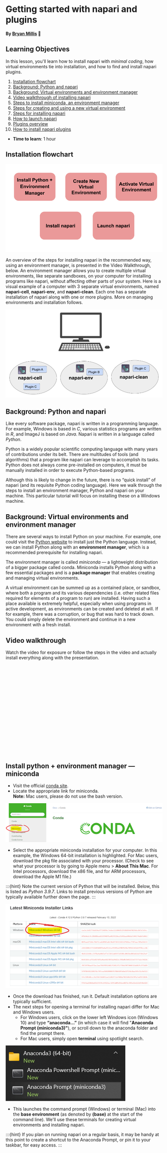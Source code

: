 Getting started with napari and plugins
=======================
**By [Bryan Millis](https://chanzuckerberg.github.io/napari-segmentation-workshop/preface/whomadethis.html#bryan-millis) 🔬**
## Learning Objectives

In this lesson, you'll learn how to install napari with *minimal coding*, how virtual environments tie into installation, and how to find and install napari plugins. 

1.  [Installation flowchart](https://chanzuckerberg.github.io/napari-segmentation-workshop/onboard/gettingstarted.html#installation-flowchart)
2.  [Background: Python and napari](https://chanzuckerberg.github.io/napari-segmentation-workshop/onboard/gettingstarted.html#background-python-and-napari)
3.  [Background: Virtual environments and environment manager](https://chanzuckerberg.github.io/napari-segmentation-workshop/onboard/gettingstarted.html#background-virtual-environments-and-environment-manager)
4.  [Video walkthrough of installing napari](https://chanzuckerberg.github.io/napari-segmentation-workshop/onboard/gettingstarted.html#video-walkthrough)
5.  [Steps to install miniconda, an environment manager](https://chanzuckerberg.github.io/napari-segmentation-workshop/onboard/gettingstarted.html#steps-to-install-miniconda)
6.  [Steps for creating and using a new virtual environment](https://chanzuckerberg.github.io/napari-segmentation-workshop/onboard/gettingstarted-2.html)
8.  [Steps for installing napari](https://chanzuckerberg.github.io/napari-segmentation-workshop/onboard/gettingstarted-2.html#installation-of-napari)
9.  [How to launch napari](https://chanzuckerberg.github.io/napari-segmentation-workshop/onboard/gettingstarted-2.html#launching-napari-after-installation-session)
10.  [Plugins overview](https://chanzuckerberg.github.io/napari-segmentation-workshop/onboard/gettingstarted-3.html)
11.  [How to install napari plugins](https://chanzuckerberg.github.io/napari-segmentation-workshop/onboard/gettingstarted-3.html#plugin-installation-tutorial)

- **Time to learn**: 1 hour

## Installation flowchart

![napari installation flowchart](images/install_flowchart.png)

An overview of the steps for installing napari in the recommended way, using an environment manager, is presented in the Video Walkthrough, below. An environment manager allows you to create multiple virtual environments, like separate sandboxes, on your computer for installing programs like napari, without affecting other parts of your system. Here is a visual example of a computer with 3 separate virtual environments, named **napari-cell**, **napari-env**, and **napari-clean**. Each one has a separate installation of napari along with one or more plugins. More on managing environments and installation follows.

![Example of a computer with 3 virtual environments](images/environments.png)

## Background: Python and napari

Like every software package, napari is written in a programming language. For example, Windows is based in *C*, various statistics programs are written in *R*, and ImageJ is based on *Java*. Napari is written in a language called *Python*. 

Python is a widely popular scientific computing language with many years of contributions under its belt. There are multitudes of tools (and algorithms) that a program like napari can leverage to accomplish its tasks. Python does not always come pre-installed on computers, it must be manually installed in order to execute Python-based programs.  

Although this is likely to change in the future, there is no “quick install” of napari (and its requisite Python coding language). Here we walk through the steps to install an environment manager, Python and napari on your machine. This particular tutorial will focus on installing these on a Windows machine. 

## Background: Virtual environments and environment manager

There are several ways to install Python on your machine. For example, one could visit the [Python website](https://www.python.org/) to install just the Python language. Instead, we can install Python along with an **environment manager**, which is a recommended prerequisite for installing napari.  

The environment manager is called *miniconda* — a lightweight distribution of a bigger package called conda. Miniconda installs Python along with a few essential packages and is a **package manager** that enables creating and managing virtual environments. 

A virtual environment can be summed up as a contained place, or sandbox, where both a program and its various dependencies (i.e. other related files required for elements of a program to run) are installed. Having such a place available is extremely helpful, especially when using programs in active development, as environments can be created and deleted at will. If for example, there was a corruption, or bug that was hard to track down. You could simply delete the environment and continue in a new environment with a fresh install.

## Video walkthrough

Watch the video for exposure or follow the steps in the video and actually install everything along with the presentation. 

<script src="https://fast.wistia.com/embed/medias/oq63bmeubj.jsonp" async></script><script src="https://fast.wistia.com/assets/external/E-v1.js" async></script><div class="wistia_responsive_padding" style="padding:56.25% 0 0 0;position:relative;"><div class="wistia_responsive_wrapper" style="height:100%;left:0;position:absolute;top:0;width:100%;"><div class="wistia_embed wistia_async_oq63bmeubj seo=false videoFoam=true" style="height:100%;position:relative;width:100%"><div class="wistia_swatch" style="height:100%;left:0;opacity:0;overflow:hidden;position:absolute;top:0;transition:opacity 200ms;width:100%;"><img src="https://fast.wistia.com/embed/medias/oq63bmeubj/swatch" style="filter:blur(5px);height:100%;object-fit:contain;width:100%;" alt="" aria-hidden="true" onload="this.parentNode.style.opacity=1;" /></div></div></div></div>  

## Install python + environment manager — miniconda

- Visit the official [conda site](conda.io).
- Locate the appropriate link for miniconda.  
  **Note:** Mac users, please do not use the bash version. 

![Link to download miniconda](images/install-1.png)

- Select the appropriate miniconda installation for your computer. In this example, the Windows 64-bit installation is highlighted. For Mac users, download the pkg file associated with your processor. (Check to see what your processor is by going to Apple menu > **About This Mac**. For Intel processors, download the x86 file, and for ARM processors, download the Apple M1 file.)

:::{hint} 
Note the current version of Python that will be installed. Below, this is listed as *Python 3.9.7*. Links to install previous versions of Python are typically available further down the page.
:::

![Downloading miniconda for Windows](images/install-2.png)

- Once the download has finished, run it. Default installation options are typically sufficient.
- The next steps for opening a terminal for installing napari differ for Mac and Windows users.  
    - For Windows users, click on the lower left Windows icon (Windows 10) and type **“anaconda…”** (in which case it will find "**Anaconda Prompt (miniconda3)"**), or scroll down to the anaconda folder and find the prompt there.  
    - For Mac users, simply open **terminal** using spotlight search.

![Finding the Anaconda prompt](images/install-3.png)

- This launches the command prompt (Windows) or terminal (Mac) into the **base environment** (as denoted by **(base)** at the start of the command line). We'll use these terminals for creating virtual environments and installing napari.

:::{hint} 
If you plan on running napari on a regular basis, it may be handy at this point to create a shortcut to the Anaconda Prompt, or pin it to your taskbar, for easy access.
:::

